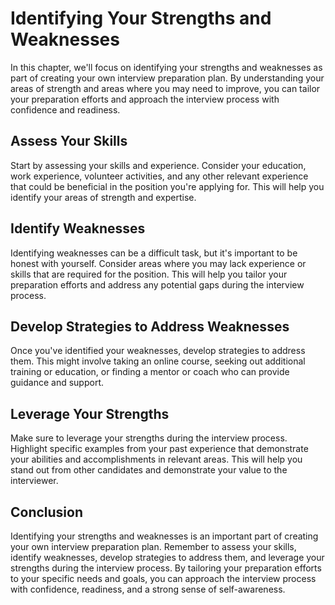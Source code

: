Identifying Your Strengths and Weaknesses
===================================================================================================

In this chapter, we'll focus on identifying your strengths and weaknesses as part of creating your own interview preparation plan. By understanding your areas of strength and areas where you may need to improve, you can tailor your preparation efforts and approach the interview process with confidence and readiness.

Assess Your Skills
------------------

Start by assessing your skills and experience. Consider your education, work experience, volunteer activities, and any other relevant experience that could be beneficial in the position you're applying for. This will help you identify your areas of strength and expertise.

Identify Weaknesses
-------------------

Identifying weaknesses can be a difficult task, but it's important to be honest with yourself. Consider areas where you may lack experience or skills that are required for the position. This will help you tailor your preparation efforts and address any potential gaps during the interview process.

Develop Strategies to Address Weaknesses
----------------------------------------

Once you've identified your weaknesses, develop strategies to address them. This might involve taking an online course, seeking out additional training or education, or finding a mentor or coach who can provide guidance and support.

Leverage Your Strengths
-----------------------

Make sure to leverage your strengths during the interview process. Highlight specific examples from your past experience that demonstrate your abilities and accomplishments in relevant areas. This will help you stand out from other candidates and demonstrate your value to the interviewer.

Conclusion
----------

Identifying your strengths and weaknesses is an important part of creating your own interview preparation plan. Remember to assess your skills, identify weaknesses, develop strategies to address them, and leverage your strengths during the interview process. By tailoring your preparation efforts to your specific needs and goals, you can approach the interview process with confidence, readiness, and a strong sense of self-awareness.
